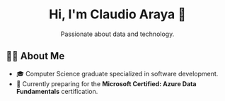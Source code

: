 <h1 align="center">Hi, I'm Claudio Araya 🦎</h1>  

<p align="center">
  Passionate about data and technology.
</p>

## 👨‍💻 About Me

- 🎓 Computer Science graduate specialized in software development.
- 🚀 Currently preparing for the **Microsoft Certified: Azure Data Fundamentals** certification.
